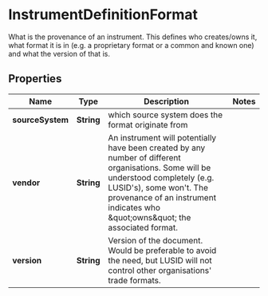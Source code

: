

# InstrumentDefinitionFormat

What is the provenance of an instrument. This defines who creates/owns it, what format it is in (e.g. a proprietary format or a common and known one)   and what the version of that is.

## Properties

| Name | Type | Description | Notes |
|------------ | ------------- | ------------- | -------------|
|**sourceSystem** | **String** | which source system does the format originate from |  |
|**vendor** | **String** | An instrument will potentially have been created by any number of different organisations. Some will be understood completely (e.g. LUSID&#39;s), some won&#39;t.   The provenance of an instrument indicates who \&quot;owns\&quot; the associated format. |  |
|**version** | **String** | Version of the document. Would be preferable to avoid the need, but LUSID will not control other organisations&#39; trade formats. |  |



